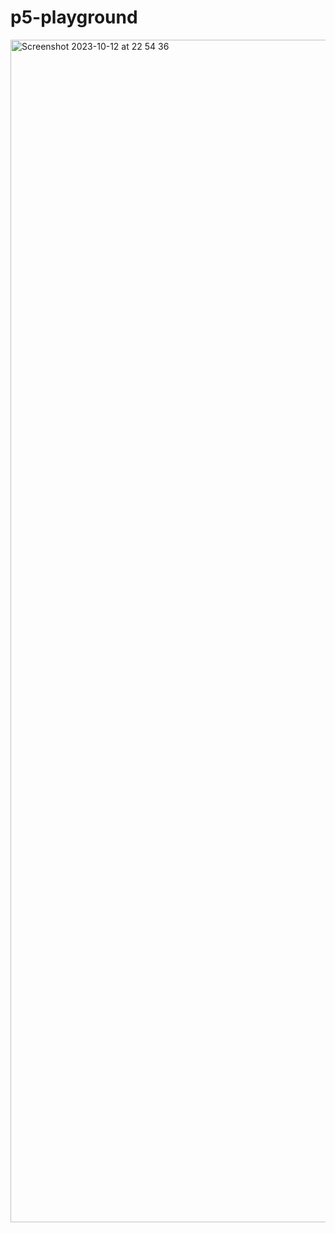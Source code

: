 # p5-playground

<img width="1892" alt="Screenshot 2023-10-12 at 22 54 36" src="https://github.com/josejuanqm/p5-playground/assets/7193708/815a54fb-6a44-45d4-bcf5-eaf9e686c457">
